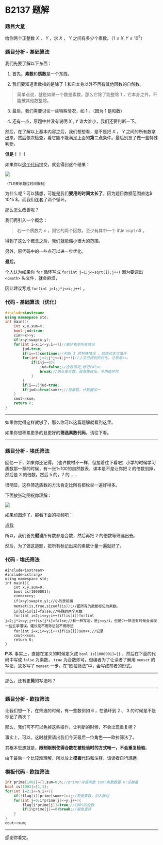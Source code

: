# B2137 题解

### 题目大意

给你两个正整数 $X$ ， $Y$ ，求 $X$ ， $Y$ 之间有多少个素数。（$1 \leq X,Y \leq 10^5$）

### 题目分析 - 基础算法

我们先要了解以下东西：

1. 首先，**素数**和**质数**是一个东西。

2. 我们要知道素数指的是除了 $1$ 和它本身以外不再有其他因数的自然数。

>简单点说，就是如果一个数是素数，那么它除了能整除 $1$ ，它本身之外，不能被其他数整除。

3. 最后，我们需要讨论一些特殊情况，如 $1$ 。（因为 $1$ 是和数）

4. 还有一点，原题中并没有说明 $X$ , $Y$ 谁大谁小，我们还要判断一下。

然后，在了解以上基本内容之后，我们想想看，是不是把 $X$ ， $Y$ 之间的所有数拿出来，然后依次检查，看它能不能满足上面的**第二点**条件。最后别忘了做一些特殊判断。

**但是！！！**

如果你以[这个代码](https://www.luogu.com.cn/paste/m2cg7ztz)提交，就会得到这个结果：

![](https://cdn.luogu.com.cn/upload/image_hosting/xhjm07qb.png)

``（TLE表示超过时间限制）``

为什么呢？可以猜想，可能是我们**要用的时间太长了**。因为题目数据范围直达$ 10^5 $，而我们连套了两个循环。

那么怎么改善呢？

我们再引入一个概念：

> 若一个质数为 $n$ ，则它的两个因数，至少有其中一个 $\le \sqrt n$ 。

得到了这么个概念之后，我们就能缩小很大的范围。

另外，原代码中的一些点可以进一步优化。

**最后，**

个人认为如果你 ``for`` 循环写成 ``for(int j=1;j<=sqrt(i);j++)`` 因为要调出 ``<cmath>`` 头文件，就会麻烦，

因此建议写成 ``for(int j=1;j*j<=i;j++)`` 。

### 代码 - 基础算法（优化）

```cpp
#include<iostream>
using namespace std;
int main(){
	int x,y,sum=0;
	bool jud=true;
	cin>>x>>y;
	if(x<y)swap(x,y);
	for(int i=x;i<=y;i++){//循环枚举所有情况 
		jud=true;
		if(i==1)continue;//判断 1 的特殊情况 ，就跳过本次循环 
		for(int j=2;j*j<=i;j++){//上文已提到的优化。注意是<=。 
			if(i%j==0){
				jud=false;//合数情况,标记false 
				break;//确认是合数，就直接退出，不用循环完 
			}
		}
		if(i==2)jud=true;
		if(jud==true)sum++;//是素数，计数器加一
	}
	cout<<sum;
	return 0;
}

```


------------


如果你觉得这样就够了，那么你可以这篇题解就看到这里。

如果你想积累更多的且更好的**筛选素数代码**，请往下看。


------------
### 题目分析 - 埃氏筛法

回忆一下，如果你还记得，（也许教材不一样，但接着往下看吧）小学的时候学习质数那一章的时候，有一张1~100的自然数表，课本是不是让你把 $2$ 的倍数划掉，然后是 $3$ 的倍数，然后 $5$ 的，$7$ 的……

很明显，这样筛选质数的方法肯定比所有都枚举一遍好得多。

下面放张动图祝你理解：

![](https://images2017.cnblogs.com/blog/1157228/201709/1157228-20170907193558741-1720107409.gif)

如果动图炸了，那看下面的视频吧：

[点我](https://www.bilibili.com/video/BV1Q7411E7Su)

所以，我们首先**假设**所有数都是合数，然后再把 $2$ 的倍数等筛选出去。

然后，为了做这道题，把所有标记出来的素数计量一遍就好了。

### 代码 - 埃氏筛法

```
#include<iostream>
#include<cstring>
using namespace std;
int main(){
    int x,y,sum=0;
    bool is[1000001];
    cin>>x>>y;
    if(x>y)swap(x,y);//小的放前面
    memset(is,true,sizeof(is));//把所有的数都标记为素数。
    is[0]=is[1]=false;//特殊的两个素数
    for(int i=2;i<=y;i++)if(is[i])for(int j=2;j*i<=y;j++)is[j*i]=false;//有一种写法，是j<=y/i，但是C++除法有时候会出现一些玄学错误，建议能不用除法就不用除法
    for(int i=x;i<=y;i++)if(is[i])sum++;//记录
    cout<<sum;
    return 0;
}
```

**P.S.** 事实上，直接在定义的时候定义成 ``bool is[1000001]={}`` ，然后在下面的代码中写成 ``false`` 为素数， ``true`` 为合数即可。但编者为了让读者了解用 ``memset`` 的写法，故多写了 ``memset`` 一步。在“欧拉筛法”中，会写成前者的形式。


------------
那么，还有更**简**的写法吗？

-----------

### 题目分析 - 欧拉筛法

让我们想一下，在筛选的时候，有一些数例如 $6$ ，在循环到 $2$ 、 $3$ 的时候是不是标记了两次？

那么，我们可不可以免掉这些操作，让判断的时候，不会出现重复呢？

事实上，可以。这时就要请出我们今天最后一位角色——欧拉筛法了。

其根本思想就是，**限制限制使得合数在被检验时的方式唯一，不会重复检验**。

由于最后一个比较难理解，所以放上**模板**代码和注释，请读者自行琢磨。

### 模板代码 - 欧拉筛法

```cpp
int prime[1001]={},sum=0,n;//prime:存放素数 sum:素数数量 n:总数量 
bool is[1001]={1,1};
for(int i=2;i<=n;i++){
    if(!flag[i])prime[sum++]=i;//若是素数，加入数组 
    for(int j=0;i*prime[j]<=y;j++){
        flag[i*prime[j]]=true;//100%的合数 
        if(i%prime[j]==0)break;//避免重筛 
    }
}
cout<<sum;
```

-----------------------
感谢你看完。

